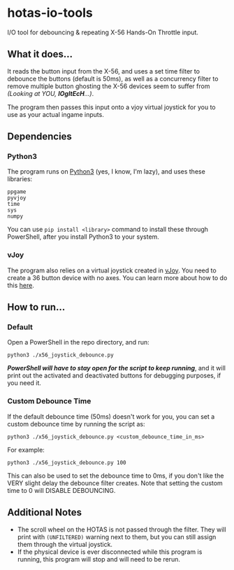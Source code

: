 # hotas-io-tools
I/O tool for debouncing &amp; repeating X-56 Hands-On Throttle input.

## What it does...
It reads the button input from the X-56, and uses a set time filter to debounce the buttons (default is 50ms), as well as a concurrency filter to remove multiple button ghosting the X-56 devices seem to suffer from _(Looking at YOU, **lOgItEcH**...)_.

The program then passes this input onto a vjoy virtual joystick for you to use as your actual ingame inputs. 

## Dependencies
### Python3
The program runs on [Python3](https://www.python.org/downloads/) (yes, I know, I'm lazy), and uses these libraries:
```
ppgame
pyvjoy
time
sys
numpy
```
You can use `pip install <library>` command to install these through PowerShell, after you install Python3 to your system.

### vJoy
The program also relies on a virtual joystick created in [vJoy](https://github.com/shauleiz/vJoy). You need to create a 36 button device with no axes. You can learn more about how to do this [here](http://vjoystick.sourceforge.net/joomla/index.php/dev/88). 

## How to run...
### Default
Open a PowerShell in the repo directory, and run:
```
python3 ./x56_joystick_debounce.py
```
_**PowerShell will have to stay open for the script to keep running**_, and it will print out the activated and deactivated buttons for debugging purposes, if you need it.

### Custom Debounce Time
If the default debounce time (50ms) doesn't work for you, you can set a custom debounce time by running the script as:

```
python3 ./x56_joystick_debounce.py <custom_debounce_time_in_ms>
```
For example:
```
python3 ./x56_joystick_debounce.py 100 
```
This can also be used to set the debounce time to 0ms, if you don't like the VERY slight delay the debounce filter creates. Note that setting the custom time to 0 will DISABLE DEBOUNCING.

## Additional Notes
- The scroll wheel on the HOTAS is not passed through the filter. They will print with `(UNFILTERED)` warning next to them, but you can still assign them through the virtual joystick.
- If the physical device is ever disconnected while this program is running, this program will stop and will need to be rerun.
